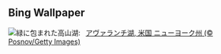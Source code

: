 ## Bing Wallpaper
![](https://www.bing.com/th?id=OHR.AvalancheLake_JA-JP3739900372_UHD.jpg&w=1000)緑に包まれた高山湖:&nbsp;&ensp;[アヴァランチ湖, 米国 ニューヨーク州 (© Posnov/Getty Images)](https://www.bing.com/th?id=OHR.AvalancheLake_JA-JP3739900372_UHD.jpg)
<br><br/>
